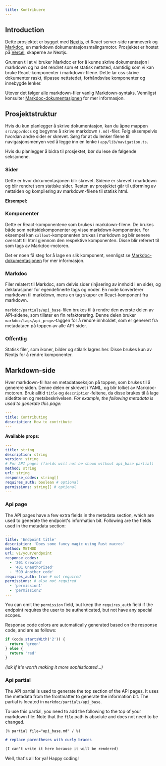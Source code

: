 ```yaml
---
title: Kontribuere
---
```


## Introduction

Dette prosjektet er bygget med [Nextjs](https://nextjs.org/), et React server-side rammeverk og
[Markdoc](https://markdoc.dev/), en markdown dokumentasjonsmalingsmotor.
Prosjektet er hostet på [Vercel](https://vercel.com/), skaperne av Nextjs.

Grunnen til at vi bruker Markdoc er for å kunne skrive dokumentasjon i markdown og ha det
rendret som et statisk nettsted, samtidig som vi kan bruke React-komponenter i markdown-filene.
Dette lar oss skrive dokumenter raskt, tilpasse nettstedet, forhåndsvise komponenter og
innebygde lenker.

Utover det følger alle markdown-filer vanlig Markdown-syntaks. Vennligst konsulter
[Markdoc-dokumentasjonen](https://markdoc.dev/docs) for mer informasjon.

## Prosjektstruktur

Hvis du kun planlegger å skrive dokumentasjon, kan du åpne mappen `src/app/docs` og
begynne å skrive markdown `(.md)`-filer. Følg eksempelvis hvordan andre sider er skrevet. Sørg for
at du lenker filene til navigasjonsmenyen ved å legge inn en lenke i `app/lib/navigation.ts`.

Hvis du planlegger å bidra til prosjektet, bør du lese de følgende seksjonene.

### Sider

Dette er hvor dokumentasjonen blir skrevet. Sidene er skrevet i markdown og blir rendret
som statiske sider. Resten av prosjektet går til utforming av nettsiden og kompilering av
markdown-filene til statisk html.

**Eksempel:**

### Komponenter

Dette er React-komponentene som brukes i markdown-filene. De brukes både som nettsidekomponenter og visse markdown-komponenter. For eksempel kan `callout`-komponenten brukes i markdown og blir senere oversatt til html gjennom den respektive komponenten. Disse blir referert til som tags av Markdoc-motoren.

Det er noen få steg for å lage en slik komponent, vennligst se [Markdoc-dokumentasjonen](https://markdoc.dev/docs/tags) for mer informasjon.

### Markdoc

Filer relatert til Markdoc, som delvis sider (injisering av innhold i en side), og
deklarasjoner for egendefinerte tags og noder. En node konverterer markdown til markdown, mens en tag
skaper en React-komponent fra markdown.

`markdoc/partials/api_base`-filen brukes til å rendre den øverste delen av API-sidene, som
tillater en fin refaktorering. Denne delen bruker `markdoc/tags/api_props`-taggen for å rendre innholdet, som er generert fra metadataen på toppen av alle API-sider.

### Offentlig

Statisk filer, som ikoner, bilder og stilark lagres her. Disse brukes kun av
Nextjs for å rendre komponenter.

## Markdown-side

Hver markdown-fil har en metadataseksjon på toppen, som brukes til å generere siden. Denne
delen er skrevet i YAML, og blir tolket av Markdoc-motoren. Bruk alltid `title` og
`description`-feltene, da disse brukes til å lage sidetittelen og metabeskrivelsen.
_For example, the following metadata is used to generate this page:_

```yaml
---
title: Contributing
description: How to contribute
---
```

**Available props:**

```yaml
---
title: string
description: string
version: string
# For API pages (fields will not be shown without api_base partial)
method: string
url: string
response_codes: string[]
requires_auth: boolean # optional
permissions: string[] # optional
---
```

### Api page

The API pages have a few extra fields in the metadata section, which are used to generate the
endpoint's information bit. Following are the fields used in the metadata section:

```yaml
---
title: 'Endpoint title'
description: 'Does some fancy magic using Rust macros'
method: METHOD
url: v1/your/endpoint
response_codes:
  - '201 Created'
  - '401 Unauthorized'
  - '599 Another code'
requires_auth: true # not required
permissions: # also not required
  - 'permission1'
  - 'permission2'
---
```

You can omit the `permission` field, but keep the `requires_auth` field if the endpoint requires
the user to be authenticated, but not have any special scopes.

Response code colors are automatically generated based on the response code, and are as follows:

```javascript
if (code.startsWith('2')) {
  return 'green'
} else {
  return 'red'
}
```

_(idk if it's worth making it more sophisticated...)_

### Api partial

The API partial is used to generate the top section of the API pages. It uses the metadata from
the frontmatter to generate the information bit. The partial is located in `markdoc/partials/api_base`.

To use this partial, you need to add the following to the top of your markdown file:
Note that the `file` path is absolute and does not need to be changed.

```markdown
(% partial file="api_base.md" / %)

# replace parentheses with curly braces

(I can't write it here because it will be rendered)
```

Well, that's all for ya! Happy coding!
